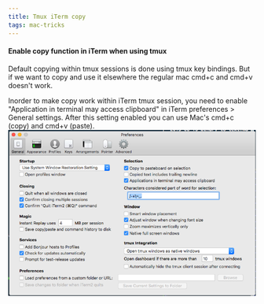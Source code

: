 ```yaml
---
title: Tmux iTerm copy
tags: mac-tricks
---
```


#### Enable copy function in iTerm when using tmux
Default copying within tmux sessions is done using tmux key
bindings. But if we want to copy and use it elsewhere the regular mac
cmd+c and cmd+v doesn't work.

Inorder to make copy work within iTerm tmux session, you need to enable "Application in
terminal may access clipboard" in iTerm preferences > General
settings. After this setting enabled you can use Mac's cmd+c (copy) and
cmd+v (paste).
![enable-clipboard-iterm-tmux](/assets/iterm-tmux-copy.png)
